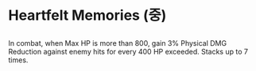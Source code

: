 # Heartfelt Memories (중)

##

In combat, when Max HP is more than 800, gain 3% Physical DMG Reduction against enemy hits for every 400 HP exceeded. Stacks up to 7 times.

